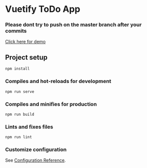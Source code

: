# Vuetify ToDo App

### Please dont try to push on the master branch after your commits

[Click here for demo](https://code.netdevv.com/vuetify_todo/todo)

## Project setup

```
npm install
```

### Compiles and hot-reloads for development

```
npm run serve
```

### Compiles and minifies for production

```
npm run build
```

### Lints and fixes files

```
npm run lint
```

### Customize configuration

See [Configuration Reference](https://cli.vuejs.org/config/).
